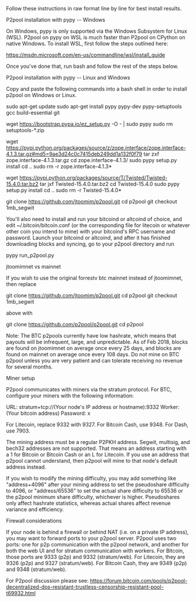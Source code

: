 Follow these instructions in raw format line by line for best install results.

P2pool installation with pypy -- Windows

On Windows, pypy is only supported via the Windows Subsystem for Linux (WSL). P2pool on pypy on WSL is much faster than P2pool on CPython on native Windows. To install WSL, first follow the steps outlined here:

https://msdn.microsoft.com/en-us/commandline/wsl/install_guide

Once you've done that, run bash and follow the rest of the steps below.

P2pool installation with pypy -- Linux and Windows

Copy and paste the following commands into a bash shell in order to install p2pool on Windows or Linux.

sudo apt-get update sudo apt-get install pypy pypy-dev pypy-setuptools gcc build-essential git

wget https://bootstrap.pypa.io/ez_setup.py -O - | sudo pypy sudo rm setuptools-*.zip

wget https://pypi.python.org/packages/source/z/zope.interface/zope.interface-4.1.3.tar.gz#md5=9ae3d24c0c7415deb249dd1a132f0f79 tar zxf zope.interface-4.1.3.tar.gz cd zope.interface-4.1.3/ sudo pypy setup.py install cd .. sudo rm -r zope.interface-4.1.3*

wget https://pypi.python.org/packages/source/T/Twisted/Twisted-15.4.0.tar.bz2 tar jxf Twisted-15.4.0.tar.bz2 cd Twisted-15.4.0 sudo pypy setup.py install cd .. sudo rm -r Twisted-15.4.0*

git clone https://github.com/jtoomim/p2pool.git cd p2pool git checkout 1mb_segwit

You'll also need to install and run your bitcoind or altcoind of choice, and edit ~/.bitcoin/bitcoin.conf (or the corresponding file for litecoin or whatever other coin you intend to mine) with your bitcoind's RPC username and password. Launch your bitcoind or altcoind, and after it has finished downloading blocks and syncing, go to your p2pool directory and run

pypy run_p2pool.py

jtoomimnet vs mainnet

If you wish to use the original forrestv btc mainnet instead of jtoomimnet, then replace

git clone https://github.com/jtoomim/p2pool.git cd p2pool git checkout 1mb_segwit

above with

git clone https://github.com/p2pool/p2pool.git cd p2pool

Note: The BTC p2pools currently have low hashrate, which means that payouts will be infrequent, large, and unpredictable. As of Feb 2018, blocks are found on jtoomimnet on average once every 25 days, and blocks are found on mainnet on average once every 108 days. Do not mine on BTC p2pool unless you are very patient and can tolerate receiving no revenue for several months.

Miner setup

P2pool communicates with miners via the stratum protocol. For BTC, configure your miners with the following information:

URL: stratum+tcp://(Your node's IP address or hostname):9332 Worker: (Your bitcoin address) Password: x

For Litecoin, replace 9332 with 9327. For Bitcoin Cash, use 9348. For Dash, use 7903.

The mining address must be a regular P2PKH address. Segwit, multisig, and bech32 addresses are not supported. That means an address starting with a 1 for Bitcoin or Bitcoin Cash or an L for Litecoin. If you use an address that p2pool cannot understand, then p2pool will mine to that node's default address instead.

If you wish to modify the mining difficulty, you may add something like "address+4096" after your mining address to set the pseudoshare difficulty to 4096, or "address/65536" to set the actual share difficulty to 65536 or the p2pool minimum share difficulty, whichever is higher. Pseudoshares only affect hashrate statistics, whereas actual shares affect revenue variance and efficiency.

Firewall considerations

If your node is behind a firewall or behind NAT (i.e. on a private IP address), you may want to forward ports to your p2pool server. P2pool uses two ports: one for p2p communication with the p2pool network, and another for both the web UI and for stratum communication with workers. For Bitcoin, those ports are 9333 (p2p) and 9332 (stratum/web). For Litecoin, they are 9326 (p2p) and 9327 (stratum/web). For Bitcoin Cash, they are 9349 (p2p) and 9348 (stratum/web).

For P2pool discussion please see: https://forum.bitcoin.com/pools/p2pool-decentralized-dos-resistant-trustless-censorship-resistant-pool-t69932.html
